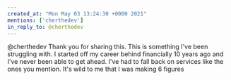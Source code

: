 ```yaml
---
created_at: "Mon May 03 13:24:30 +0000 2021"
mentions: ['cherthedev']
in_reply_to: @cherthedev
---
```


@cherthedev Thank you for sharing this. This is something I've been struggling with. I started off my career behind financially 10 years ago and I've never been able to get ahead. I've had to fall back on services like the ones you mention. It's wild to me that I was making 6 figures